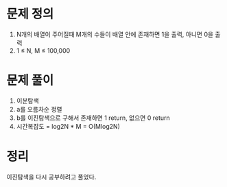 # 문제 정의

1. N개의 배열이 주어질때 M개의 수들이 배열 안에 존재하면 1을 출력, 아니면 0을 출력
2. 1 ≤ N, M ≤ 100,000

# 문제 풀이

1. 이분탐색
2. a를 오름차순 정렬
3. b를 이진탐색으로 구해서 존재하면 1 return, 없으면 0 return
4. 시간복잡도 = log2N * M = O(Mlog2N)

# 정리

이진탐색을 다시 공부하려고 풀었다.